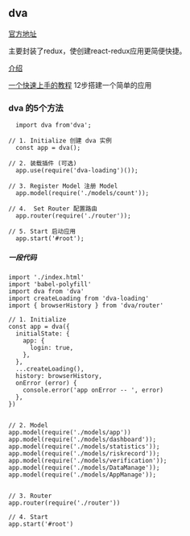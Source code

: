 ## dva

[官方地址](https://github.com/dvajs/dva)

主要封装了redux，使创建react-redux应用更简便快捷。

[介绍](http://slides.com/sorrycc/dva)

[一个快速上手的教程](https://github.com/sorrycc/blog/issues/18)
12步搭建一个简单的应用


### dva 的5个方法

```
  import dva from'dva';

// 1. Initialize 创建 dva 实例
  const app = dva();

// 2. 装载插件 (可选)
  app.use(require('dva‐loading')());

// 3. Register Model 注册 Model
  app.model(require('./models/count'));

// 4.  Set Router 配置路由
  app.router(require('./router'));

// 5. Start 启动应用
  app.start('#root');
```
##### 一段代码

```
import './index.html'
import 'babel-polyfill'
import dva from 'dva'
import createLoading from 'dva-loading'
import { browserHistory } from 'dva/router'

// 1. Initialize
const app = dva({
  initialState: {
    app: {
      login: true,
    },
  },
  ...createLoading(),
  history: browserHistory,
  onError (error) {
    console.error('app onError -- ', error)
  },
})


// 2. Model
app.model(require('./models/app'))
app.model(require('./models/dashboard'));
app.model(require('./models/statistics'));
app.model(require('./models/riskrecord'));
app.model(require('./models/verification'));
app.model(require('./models/DataManage'));
app.model(require('./models/AppManage'));


// 3. Router
app.router(require('./router'))

// 4. Start
app.start('#root')

```


